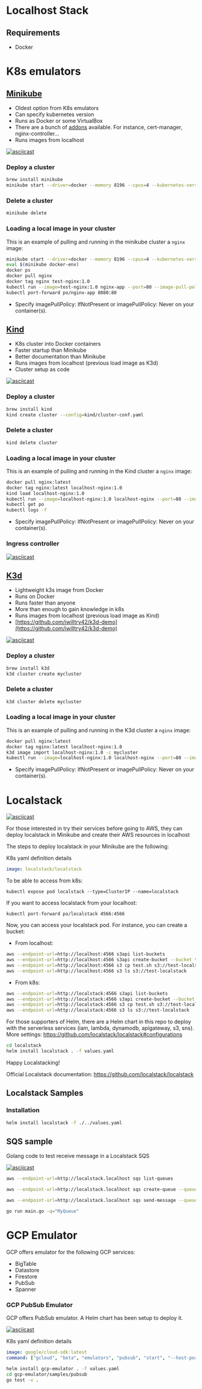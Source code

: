 # Localhost Stack

## Requirements

* Docker 


# K8s emulators

## [Minikube](https://kubernetes.io/docs/tasks/tools/install-minikube/)

- Oldest option from K8s emulators
- Can specify kubernetes version 
- Runs as Docker or some VirtualBox 
- There are a bunch of [addons](https://minikube.sigs.k8s.io/docs/tasks/addons/) available. For instance, cert-manager, nginx-controller...
- Runs images from localhost

[![asciicast](https://asciinema.org/a/IlTAXF1DeLLNPhAJA9KFMUT7B.svg)](https://asciinema.org/a/IlTAXF1DeLLNPhAJA9KFMUT7B?t=0:21)


### Deploy a cluster
```sh 
brew install minikube
minikube start --driver=docker --memory 8196 --cpus=4 --kubernetes-version=v1.18.0
```

### Delete a cluster 
```sh
minikube delete
```

### Loading a local image in your cluster

This is an example of pulling and running in the minikube cluster a `nginx` image:

```sh
minikube start --driver=docker --memory 8196 --cpus=4 --kubernetes-version=v1.18.0
eval $(minikube docker-env)
docker ps
docker pull nginx
docker tag nginx test-nginx:1.0
kubectl run --image=test-nginx:1.0 nginx-app --port=80 --image-pull-policy=Never
kubectl port-forward po/nginx-app 8080:80
```
- Specify imagePullPolicy: IfNotPresent or imagePullPolicy: Never on your container(s).


## [Kind](https://kind.sigs.k8s.io/docs/user/quick-start/)

- K8s cluster into Docker containers 
- Faster startup than Minikube
- Better documentation than Minikube
- Runs images from localhost (previous load image as K3d)
- Cluster setup as code


[![asciicast](https://asciinema.org/a/wJPD0vykaeK9YY9gZTHrOEWsn.svg)](https://asciinema.org/a/wJPD0vykaeK9YY9gZTHrOEWsn?t=1:08)

### Deploy a cluster

```sh 
brew install kind
kind create cluster --config=kind/cluster-conf.yaml
```

### Delete a cluster 
```sh
kind delete cluster
```

### Loading a local image in your cluster
This is an example of pulling and running in the Kind cluster a `nginx` image:
```sh
docker pull nginx:latest 
docker tag nginx:latest localhost-nginx:1.0
kind load localhost-nginx:1.0
kubectl run --image=localhost-nginx:1.0 localhost-nginx --port=80 --image-pull-policy=Never
kubectl get po
kubectl logs -f 
```
- Specify imagePullPolicy: IfNotPresent or imagePullPolicy: Never on your container(s).

### Ingress controller 

[![asciicast](https://asciinema.org/a/hOGrrufd4LyClt3kEOFah1biW.svg)](https://asciinema.org/a/hOGrrufd4LyClt3kEOFah1biW)

## [K3d](https://k3d.io/)

- Lightweight k3s image from Docker
- Runs on Docker
- Runs faster than anyone
- More than enough to gain knowledge in k8s 
- Runs images from localhost (previous load image as Kind)
- [https://github.com/iwilltry42/k3d-demo](https://github.com/iwilltry42/k3d-demo)


[![asciicast](https://asciinema.org/a/5ScyNfNirMGOY7a9eFoZUZztB.svg)](https://asciinema.org/a/5ScyNfNirMGOY7a9eFoZUZztB?t=0:55)

### Deploy a cluster

```sh 
brew install k3d
k3d cluster create mycluster
```

### Delete a cluster 

```sh
k3d cluster delete mycluster
```

### Loading a local image in your cluster

This is an example of pulling and running in the K3d cluster a `nginx` image:
```sh
docker pull nginx:latest 
docker tag nginx:latest localhost-nginx:1.0
k3d image import localhost-nginx:1.0 -c mycluster
kubectl run --image=localhost-nginx:1.0 localhost-nginx --port=80 --image-pull-policy=Never
```
- Specify imagePullPolicy: IfNotPresent or imagePullPolicy: Never on your container(s).





# Localstack


[![asciicast](https://asciinema.org/a/qwPP5j0I7woDOgjIMAdJO4B0I.svg)](https://asciinema.org/a/qwPP5j0I7woDOgjIMAdJO4B0I?t=0:33)

For those interested in try their services before going to AWS, they can deploy localstack in Minikube and create their AWS resources in localhost

The steps to deploy localstack in your Minikube are the following:

K8s yaml definition details
```yaml
image: localstack/localstack
```

To be able to access from k8s:
```
kubectl expose pod localstack --type=ClusterIP --name=localstack
```
If you want to access localstack from your localhost:
```
kubectl port-forward po/localstack 4566:4566 
```
Now, you can access your localstack pod. For instance, you can create a bucket:
* From localhost:
```sh
aws --endpoint-url=http://localhost:4566 s3api list-buckets
aws --endpoint-url=http://localhost:4566 s3api create-bucket --bucket test-localstack
aws --endpoint-url=http://localhost:4566 s3 cp test.sh s3://test-localstack
aws --endpoint-url=http://localhost:4566 s3 ls s3://test-localstack
```
* From k8s: 
```sh
aws --endpoint-url=http://localstack:4566 s3api list-buckets
aws --endpoint-url=http://localstack:4566 s3api create-bucket --bucket test-localstack
aws --endpoint-url=http://localstack:4566 s3 cp test.sh s3://test-localstack
aws --endpoint-url=http://localstack:4566 s3 ls s3://test-localstack
```

For those supporters of Helm, there are a Helm chart in this repo to deploy with the serverless services (iam, lambda, dynamodb, apigateway, s3, sns). More settings: https://github.com/localstack/localstack#configurations

```sh
cd localstack
helm install localstack . -f values.yaml
```


Happy Localstacking! 

Official Localstack documentation: https://github.com/localstack/localstack

## Localstack Samples

### Installation

```sh
helm install localstack -f ./../values.yaml
```

## SQS sample

Golang code to test receive message in a Localstack SQS 

[![asciicast](https://asciinema.org/a/7ENgU8pXiopZgpulKWirWk3Zs.svg)](https://asciinema.org/a/7ENgU8pXiopZgpulKWirWk3Zs)

```sh
aws --endpoint-url=http://localstack.localhost sqs list-queues

aws --endpoint-url=http://localstack.localhost sqs create-queue --queue-name MyQueue

aws --endpoint-url=http://localstack.localhost sqs send-message --queue-url http://localstack.localhost/000000000000/MyQueue --message-body "Information about the largest city in Any Region."

go run main.go -q="MyQueue"
```


# GCP Emulator 

GCP offers emulator for the following GCP services:
* BigTable
* Datastore
* Firestore
* PubSub
* Spanner

### GCP PubSub Emulator
 
GCP offers PubSub emulator. A Helm chart has been setup to deploy it. 

[![asciicast](https://asciinema.org/a/K896u54QFB6IDMWzrTzL0HA6C.svg)](https://asciinema.org/a/K896u54QFB6IDMWzrTzL0HA6C?t=0:35)


K8s yaml definition details
```yaml
image: google/cloud-sdk:latest
command: ["gcloud", "beta", "emulators", "pubsub", "start", "--host-port=0.0.0.0:8085", "--project=test"]
```


```sh
helm install gcp-emulator . -f values.yaml
cd gcp-emulator/samples/pubsub
go test -v .
```